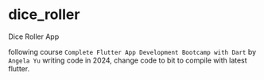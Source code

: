 # dice_roller

Dice Roller App

following course `Complete Flutter App Development Bootcamp with Dart` by  `Angela Yu` 
writing code in 2024, change code to bit to compile with latest flutter. 
